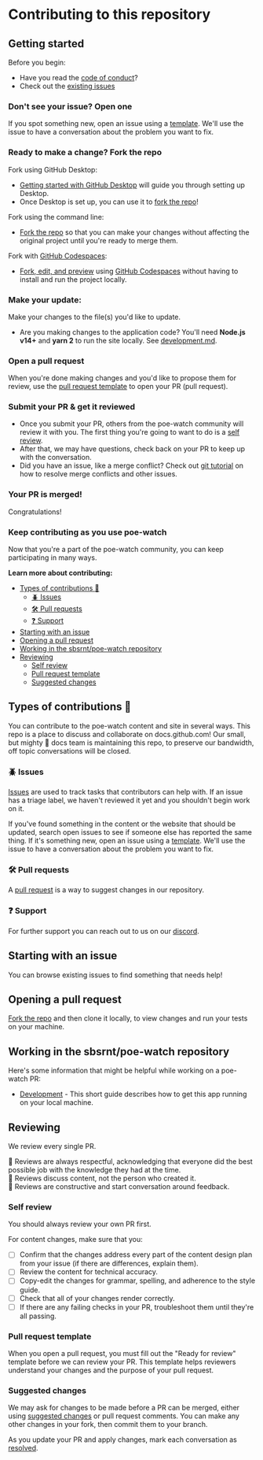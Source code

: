# Contributing to this repository

## Getting started

Before you begin:
- Have you read the [code of conduct](CODE_OF_CONDUCT.md)?
- Check out the [existing issues](https://github.com/sbsrnt/poe-watch/issues)

### Don't see your issue? Open one

If you spot something new, open an issue using a [template](https://github.com/sbsrnt/poe-watch/issues/new/choose). We'll use the issue to have a conversation about the problem you want to fix.

### Ready to make a change? Fork the repo

Fork using GitHub Desktop:

- [Getting started with GitHub Desktop](https://docs.github.com/en/desktop/installing-and-configuring-github-desktop/getting-started-with-github-desktop) will guide you through setting up Desktop.
- Once Desktop is set up, you can use it to [fork the repo](https://docs.github.com/en/desktop/contributing-and-collaborating-using-github-desktop/cloning-and-forking-repositories-from-github-desktop)!

Fork using the command line:

- [Fork the repo](https://docs.github.com/en/github/getting-started-with-github/fork-a-repo#fork-an-example-repository) so that you can make your changes without affecting the original project until you're ready to merge them.

Fork with [GitHub Codespaces](https://github.com/features/codespaces):

- [Fork, edit, and preview](https://docs.github.com/en/free-pro-team@latest/github/developing-online-with-codespaces/creating-a-codespace) using [GitHub Codespaces](https://github.com/features/codespaces) without having to install and run the project locally.

### Make your update:
Make your changes to the file(s) you'd like to update.
- Are you making changes to the application code? You'll need **Node.js v14+** and **yarn 2** to run the site locally. See [development.md](development.md).

### Open a pull request
When you're done making changes and you'd like to propose them for review, use the [pull request template](#pull-request-template) to open your PR (pull request).

### Submit your PR & get it reviewed
- Once you submit your PR, others from the poe-watch community will review it with you. The first thing you're going to want to do is a [self review](#self-review).
- After that, we may have questions, check back on your PR to keep up with the conversation.
- Did you have an issue, like a merge conflict? Check out [git tutorial](https://lab.github.com/githubtraining/managing-merge-conflicts) on how to resolve merge conflicts and other issues.

### Your PR is merged!
Congratulations!

### Keep contributing as you use poe-watch

Now that you're a part of the poe-watch community, you can keep participating in many ways.

**Learn more about contributing:**

- [Types of contributions :memo:](#types-of-contributions-memo)
    - [:beetle: Issues](#beetle-issues)
    - [:hammer_and_wrench: Pull requests](#hammer_and_wrench-pull-requests)
    - [:question: Support](#question-support)
- [Starting with an issue](#starting-with-an-issue)
- [Opening a pull request](#opening-a-pull-request)
- [Working in the sbsrnt/poe-watch repository](#working-in-the-sbsrntpoe-watch-repository)
- [Reviewing](#reviewing)
    - [Self review](#self-review)
    - [Pull request template](#pull-request-template)
    - [Suggested changes](#suggested-changes)

## Types of contributions :memo:
You can contribute to the poe-watch content and site in several ways. This repo is a place to discuss and collaborate on docs.github.com! Our small, but mighty :muscle: docs team is maintaining this repo, to preserve our bandwidth, off topic conversations will be closed.

### :beetle: Issues
[Issues](https://docs.github.com/en/github/managing-your-work-on-github/about-issues) are used to track tasks that contributors can help with. If an issue has a triage label, we haven't reviewed it yet and you shouldn't begin work on it.

If you've found something in the content or the website that should be updated, search open issues to see if someone else has reported the same thing. If it's something new, open an issue using a [template](https://github.com/sbsrnt/poe-watch/issues/new/choose). We'll use the issue to have a conversation about the problem you want to fix.

### :hammer_and_wrench: Pull requests
A [pull request](https://docs.github.com/en/github/collaborating-with-issues-and-pull-requests/about-pull-requests) is a way to suggest changes in our repository.

### :question: Support
For further support you can reach out to us on our [discord](tbd).

## Starting with an issue
You can browse existing issues to find something that needs help!

## Opening a pull request
[Fork the repo](#ready-to-make-a-change-fork-the-repo) and then clone it locally, to view changes and run your tests on your machine.

## Working in the sbsrnt/poe-watch repository
Here's some information that might be helpful while working on a poe-watch PR:

- [Development](/docs/development.md) - This short guide describes how to get this app running on your local machine.

## Reviewing
We review every single PR.

:yellow_heart: Reviews are always respectful, acknowledging that everyone did the best possible job with the knowledge they had at the time.  
:yellow_heart: Reviews discuss content, not the person who created it.  
:yellow_heart: Reviews are constructive and start conversation around feedback.

### Self review
You should always review your own PR first.

For content changes, make sure that you:
- [ ] Confirm that the changes address every part of the content design plan from your issue (if there are differences, explain them).
- [ ] Review the content for technical accuracy.
- [ ] Copy-edit the changes for grammar, spelling, and adherence to the style guide.
- [ ] Check that all of your changes render correctly.
- [ ] If there are any failing checks in your PR, troubleshoot them until they're all passing.

### Pull request template
When you open a pull request, you must fill out the "Ready for review" template before we can review your PR. This template helps reviewers understand your changes and the purpose of your pull request.

### Suggested changes
We may ask for changes to be made before a PR can be merged, either using [suggested changes](https://docs.github.com/en/github/collaborating-with-issues-and-pull-requests/incorporating-feedback-in-your-pull-request) or pull request comments. You can make any other changes in your fork, then commit them to your branch.

As you update your PR and apply changes, mark each conversation as [resolved](https://docs.github.com/en/github/collaborating-with-issues-and-pull-requests/commenting-on-a-pull-request#resolving-conversations).